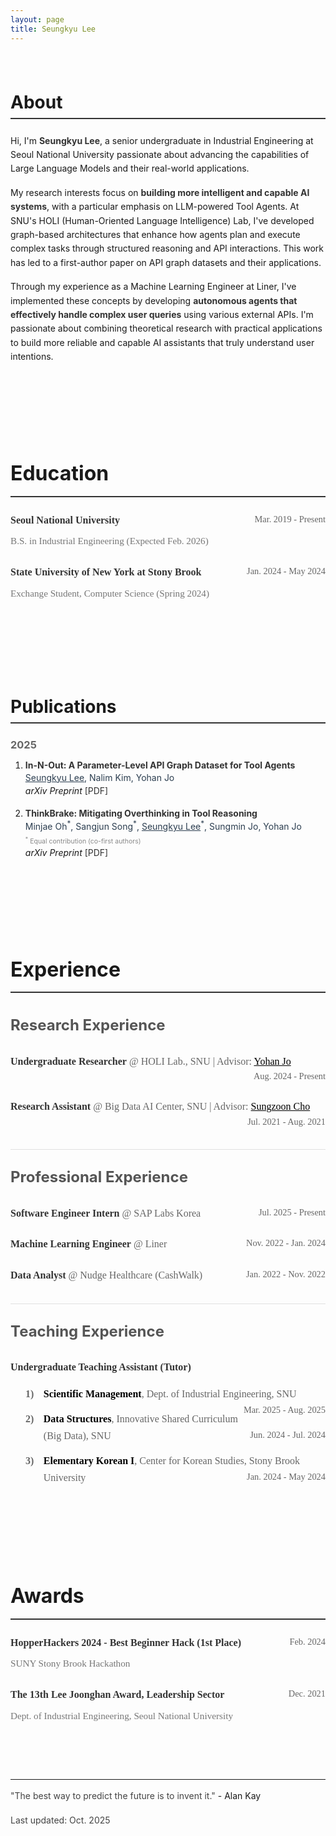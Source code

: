 ```yaml
---
layout: page
title: Seungkyu Lee
---
```


<div class="about-section" id="about">
<h1>About</h1>

<p>Hi, I'm <strong>Seungkyu Lee</strong>, a senior undergraduate in Industrial Engineering at Seoul National University passionate about advancing the capabilities of Large Language Models and their real-world applications.</p>

<p>My research interests focus on <strong>building more intelligent and capable AI systems</strong>, with a particular emphasis on LLM-powered Tool Agents. At SNU's HOLI (Human-Oriented Language Intelligence) Lab, I've developed graph-based architectures that enhance how agents plan and execute complex tasks through structured reasoning and API interactions. This work has led to a first-author paper on API graph datasets and their applications.</p>

<p>Through my experience as a Machine Learning Engineer at Liner, I've implemented these concepts by developing <strong>autonomous agents that effectively handle complex user queries</strong> using various external APIs. I'm passionate about combining theoretical research with practical applications to build more reliable and capable AI assistants that truly understand user intentions.</p>


</div>

<div class="education-section" id="education">
<h1>Education</h1>

<h3><strong>Seoul National University</strong> <span class="date">Mar. 2019 - Present</span></h3>
<p><em>B.S. in Industrial Engineering (Expected Feb. 2026)</em></p>

<h3><strong>State University of New York at Stony Brook</strong> <span class="date">Jan. 2024 - May 2024</span></h3>
<p><em>Exchange Student, Computer Science (Spring 2024)</em></p>
</div>

<div class="publications-section" id="publications">
<h1>Publications</h1>

<h3>2025</h3>
<ol>
<li><strong>In-N-Out: A Parameter-Level API Graph Dataset for Tool Agents</strong><br>
   <em><u>Seungkyu Lee</u>, Nalim Kim, Yohan Jo</em><br>
   <i>arXiv Preprint</i> <a href="https://arxiv.org/abs/2509.01560">[PDF]</a><br></li>
<li><strong>ThinkBrake: Mitigating Overthinking in Tool Reasoning</strong><br>
   <em>Minjae Oh<sup>*</sup>, Sangjun Song<sup>*</sup>, <u>Seungkyu Lee</u><sup>*</sup>, Sungmin Jo, Yohan Jo</em><br>
   <em class="equal-contribution"><sup>*</sup> Equal contribution (co-first authors)</em><br>
   <i>arXiv Preprint</i> <a href="https://arxiv.org/abs/2509.01560">[PDF]</a><br></li>
</ol>

</div>

<div class="experience-section" id="experience">
<h1>Experience</h1>

<h2>Research Experience</h2>

<h3><strong>Undergraduate Researcher</strong> @ HOLI Lab., SNU | Advisor: <a href="https://yohanjo.github.io/" style="text-decoration: underline; color: #006400;"> Yohan Jo</a> <span class="date">Aug. 2024 - Present</span></h3>

<h3><strong>Research Assistant</strong> @ Big Data AI Center, SNU | Advisor: <a href="https://scholar.google.com/citations?user=dEdyEc0AAAAJ&hl=ko" style="text-decoration: underline; color: #006400;"> Sungzoon Cho</a> <span class="date">Jul. 2021 - Aug. 2021</span></h3>

<h2>Professional Experience</h2>

<h3><strong>Software Engineer Intern</strong> @ SAP Labs Korea <span class="date">Jul. 2025 - Present</span></h3>

<h3><strong>Machine Learning Engineer</strong> @ Liner <span class="date">Nov. 2022 - Jan. 2024</span></h3>

<h3><strong>Data Analyst</strong> @ Nudge Healthcare (CashWalk) <span class="date">Jan. 2022 - Nov. 2022</span></h3>

<h2>Teaching Experience</h2>

<h3><strong>Undergraduate Teaching Assistant (Tutor)</strong></h3>
<ol>
<li><span class="course-name">Scientific Management</span>, Dept. of Industrial Engineering, SNU <span class="date">Mar. 2025 - Aug. 2025</span></li>
<li><span class="course-name">Data Structures</span>, Innovative Shared Curriculum (Big Data), SNU <span class="date">Jun. 2024 - Jul. 2024</span></li>
<li><span class="course-name">Elementary Korean I</span>, Center for Korean Studies, Stony Brook University <span class="date">Jan. 2024 - May 2024</span></li>
</ol>

</div>


<div class="awards-section" id="awards">
<h1>Awards</h1>

<h3><strong>HopperHackers 2024 - Best Beginner Hack (1st Place)</strong> <span class="date">Feb. 2024</span></h3>
<p><em>SUNY Stony Brook Hackathon</em></p>

<h3><strong>The 13th Lee Joonghan Award, Leadership Sector</strong> <span class="date">Dec. 2021</span></h3>
<p><em>Dept. of Industrial Engineering, Seoul National University</em></p>

</div>

<hr>
<p><em>"The best way to predict the future is to invent it."</em> - Alan Kay</p>
<p><em>Last updated: Oct. 2025</em></p>

<style>
div[class$="-section"] {
  margin-bottom: 2.5rem;
  scroll-margin-top: 2rem;
  padding: 1.5rem 0;
}

/* First section (About) gets more top padding */
.about-section {
  padding-top: 0.5rem;
}

html {
  scroll-behavior: smooth;
}

/* Content styling for better readability - Light Mode */
body:not(.dark) em {
  color: #444;
  font-style: normal;
  font-weight: 400;
  line-height: 1.7;
}

/* Dark Mode content styling */
body.dark em {
  color: #d1d1d1;
  font-style: normal;
  font-weight: 400;
  line-height: 1.7;
}

/* Special styling for experience/education descriptions - Light Mode */
body:not(.dark) .experience-section li em,
body:not(.dark) .education-section li em,
body:not(.dark) .publications-section em,
body:not(.dark) .awards-section em {
  color: #2c3e50;
  font-style: normal;
  font-weight: 400;
}

/* Special styling for experience/education descriptions - Dark Mode */
body.dark .experience-section li em,
body.dark .education-section li em,
body.dark .publications-section em,
body.dark .awards-section em {
  color: #e8e8e8;
  font-style: normal;
  font-weight: 400;
}

/* Styling for dates - Light Mode */
body:not(.dark) .experience-section .date,
body:not(.dark) .education-section .date,
body:not(.dark) .awards-section .date {
  color: #666;
  font-style: normal;
  font-weight: 300;
  font-size: 0.9em;
  float: right;
}

/* Styling for dates - Dark Mode */
body.dark .experience-section .date,
body.dark .education-section .date,
body.dark .awards-section .date {
  color: #aaa;
  font-style: normal;
  font-weight: 300;
  font-size: 0.9em;
  float: right;
}

/* Clear float for proper layout */
.experience-section h3,
.education-section h3,
.awards-section h3 {
  overflow: hidden;
}



/* Experience section font styling - use Merriweather for content, not title */
.experience-section h3,
.experience-section p,
.experience-section em,
.experience-section strong,
.experience-section a,
.experience-section .date,
.experience-section ol,
.experience-section li {
  font-family: "Merriweather", serif !important;
}

/* Education section font styling - same as Experience */
.education-section h3,
.education-section p,
.education-section em,
.education-section strong,
.education-section a,
.education-section .date {
  font-family: "Merriweather", serif !important;
}

/* Awards section font styling - same as Experience and Education */
.awards-section h3,
.awards-section p,
.awards-section em,
.awards-section strong,
.awards-section a,
.awards-section .date {
  font-family: "Merriweather", serif !important;
}

/* Publications section dark mode improvements */
body.dark .publications-section ol {
  color: #fff;
}

body.dark .publications-section li {
  color: #fff;
}

body.dark .publications-section li strong {
  color: #fff;
}

body.dark .publications-section i {
  color: #f0f0f0;
  font-style: italic;
}

body.dark .publications-section em {
  color: #e8e8e8;
}

/* Specific styling for arXiv Preprint in dark mode */
body.dark .publications-section ol li::marker {
  color: #fff;
  font-weight: bold;
}

/* Experience section advisor link styling in light mode */
body:not(.dark) .experience-section a {
  color: #000 !important;
  text-decoration: underline;
}

/* Experience section advisor link styling in dark mode */
body.dark .experience-section a {
  color: #fff !important;
  text-decoration: underline;
}

/* Experience section font size and readability matching Publications */
.experience-section {
  font-size: 16px;
  line-height: 1.7;
}

.experience-section h3 {
  font-size: 16px;
  line-height: 1.6;
  font-weight: 400;
  margin-bottom: 0.8rem;
}

.experience-section h3 strong {
  font-weight: 600;
  color: inherit;
}

.experience-section p {
  font-size: 16px;
  line-height: 1.6;
  margin-top: 0.5rem;
  margin-bottom: 1.5rem;
}

/* Education section font size and styling - same as Experience */
.education-section {
  font-size: 16px;
  line-height: 1.7;
}

.education-section h3 {
  font-size: 16px;
  line-height: 1.6;
  font-weight: 400;
  margin-bottom: 0.8rem;
}

.education-section h3 strong {
  font-weight: 600;
  color: inherit;
}

.education-section p {
  font-size: 16px;
  line-height: 1.6;
  margin-top: 0.5rem;
  margin-bottom: 1.5rem;
}

/* Awards section font size and styling - same as Experience and Education */
.awards-section {
  font-size: 16px;
  line-height: 1.7;
}

.awards-section h3 {
  font-size: 16px;
  line-height: 1.6;
  font-weight: 400;
  margin-bottom: 0.8rem;
}

.awards-section h3 strong {
  font-weight: 600;
  color: inherit;
}

.awards-section p {
  font-size: 16px;
  line-height: 1.6;
  margin-top: 0.5rem;
  margin-bottom: 1.5rem;
}

/* Styling for job titles/majors/organizations under institution names - Light Mode */
body:not(.dark) .experience-section p em,
body:not(.dark) .education-section p em,
body:not(.dark) .awards-section p em {
  color: #777;
  font-style: normal;
  font-weight: 400;
  font-size: 0.95em;
}

/* Styling for job titles/majors/organizations under institution names - Dark Mode */
body.dark .experience-section p em,
body.dark .education-section p em,
body.dark .awards-section p em {
  color: #bbb;
  font-style: normal;
  font-weight: 400;
  font-size: 0.95em;
}

/* Section specific styling - Light Mode */
body:not(.dark) h1 {
  border-bottom: 2px solid #333;
  padding-bottom: 0.5rem;
  margin-bottom: 1.5rem;
}

body:not(.dark) h2 {
  color: #555;
  margin-top: 2rem;
  margin-bottom: 1rem;
}

body:not(.dark) h3 {
  color: #666;
  margin-bottom: 0.5rem;
  margin-top: 1.5rem;
}

/* Section specific styling - Dark Mode */
body.dark h1 {
  border-bottom: 2px solid #ccc;
  padding-bottom: 0.5rem;
  margin-bottom: 1.5rem;
}

body.dark h2 {
  color: #fff;
  margin-top: 2rem;
  margin-bottom: 1rem;
}

body.dark h3 {
  color: #ddd;
  margin-bottom: 0.5rem;
  margin-top: 1.5rem;
}

/* Links styling - Light Mode */
body:not(.dark) a {
  color: #333;
  text-decoration: none;
}

body:not(.dark) a:hover {
  color: #000;
  text-decoration: underline;
}

/* Links styling - Dark Mode */
body.dark a {
  color: #ddd;
  text-decoration: none;
}

body.dark a:hover {
  color: #fff;
  text-decoration: underline;
}

/* Lists styling */
ul, ol {
  margin-bottom: 1rem;
}

li {
  margin-bottom: 0.3rem;
}

/* Publications section list items need more spacing */
.publications-section li {
  margin-bottom: 1.2rem;
}

/* Emphasis styling for template fields - Light Mode */
body:not(.dark) strong {
  color: #333;
}

/* Emphasis styling for template fields - Dark Mode */
body.dark strong {
  color: #f0f0f0;
}

/* Equal contribution footnote styling */
.equal-contribution {
  font-size: 0.75em !important;
  color: #888 !important;
  font-style: italic;
  margin-top: 0.2rem;
}

body.dark .equal-contribution {
  color: #aaa !important;
}

/* Spacing */
p {
  margin-bottom: 1rem;
  line-height: 1.6;
}

/* Teaching Experience course names styling - Light Mode */
body:not(.dark) .course-name {
  color: #000 !important;
  font-weight: bold;
}

/* Teaching Experience course names styling - Dark Mode */
body.dark .course-name {
  color: #fff !important;
  font-weight: bold;
}

/* Teaching Experience list styling - Light Mode */
body:not(.dark) .experience-section ol li {
  color: #666;
  font-weight: 400;
}

/* Teaching Experience list styling - Dark Mode */
body.dark .experience-section ol li {
  color: #ddd;
  font-weight: 400;
}


/* Custom numbering for Teaching Experience - using parentheses */
.experience-section ol {
  counter-reset: teaching-counter;
  list-style: none;
  padding-left: 0;
  margin-left: 1.5rem;
}

.experience-section ol li {
  counter-increment: teaching-counter;
  position: relative;
  padding-left: 1.8rem;
  margin-bottom: 0.8rem;
}

.experience-section ol li::before {
  content: counter(teaching-counter) ")";
  position: absolute;
  left: 0;
  font-weight: bold;
}

/* Light mode numbering color */
body:not(.dark) .experience-section ol li::before {
  color: #666;
}

/* Dark mode numbering color */
body.dark .experience-section ol li::before {
  color: #ddd;
}

/* Experience subsection spacing */
.experience-section h2 {
  margin-top: 2.5rem;
  margin-bottom: 1rem;
}

/* Experience subsection divider lines - Light Mode */
body:not(.dark) .experience-section h2:not(:first-of-type) {
  border-top: 1px solid #e0e0e0;
  padding-top: 1.5rem;
}

/* Experience subsection divider lines - Dark Mode */
body.dark .experience-section h2:not(:first-of-type) {
  border-top: 1px solid #555;
  padding-top: 1.5rem;
}
</style>
